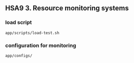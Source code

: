 ## HSA9   3. Resource monitoring systems

### load script
`app/scripts/load-test.sh`

### configuration for monitoring

``app/configs/``



